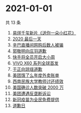 # 2021-01-01

共 13 条

<!-- BEGIN -->
<!-- 最后更新时间 Fri Jan 01 2021 07:16:04 GMT+0800 (CST) -->
1. [易烊千玺新片《送你一朵小红花》](https://www.zhihu.com/search?q=送你一朵小红花)
1. [2020 最后一天](https://www.zhihu.com/search?q=2020最后一天)
1. [辛巴直播间网购后数人被骗](https://www.zhihu.com/search?q=辛巴电信诈骗)
1. [郭敬明向庄羽道歉](https://www.zhihu.com/search?q=郭敬明道歉)
1. [快手将全员开启大小周](https://www.zhihu.com/search?q=快手大小周)
1. [VIVO X60 系列全球首发](https://www.zhihu.com/search?q=vivox60)
1. [于正向琼瑶道歉](https://www.zhihu.com/search?q=于正道歉)
1. [美团饿了么年度外卖账单](https://www.zhihu.com/search?q=美团年度账单)
1. [西南民族大学教师讨还绩效](https://www.zhihu.com/search?q=西南民族大学)
1. [美国确诊人数突破 2000 万](https://www.zhihu.com/search?q=美国疫情)
1. [美团遭遇反垄断诉讼](https://www.zhihu.com/search?q=美团)
1. [新冠疫苗为全民免费提供](https://www.zhihu.com/search?q=新冠疫苗免费)
1. [道歉日](https://www.zhihu.com/search?q=道歉日)
<!-- END -->
